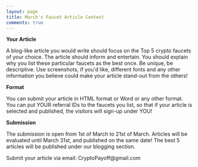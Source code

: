 ```yaml
---
layout: page
title: March's Faucet Article Contest
comments: true
---
```


**Your Article**

A blog-like article you would write should focus on the Top 5 crypto faucets of your choice. The article should inform and entertain. You should explain why you list these particular faucets as the best once. Be unique, be descriptive. Use screenshots, if you'd like, different fonts and any other information you believe could make your article stand-out from the others!

**Format**

You can submit your article in HTML format or Word or any other format. You can put YOUR referral IDs to the faucets you list, so that if your article is selected and published, the visitors will sign-up under YOU!

**Submission**

The submission is open from 1st of March to 21st of March. Articles will be evaluated until March 31st, and published on the same date! The best 5 articles will be published under our blogging section.
<p> </p>
Submit your article via email: CryptoPayoff@gmail.com
